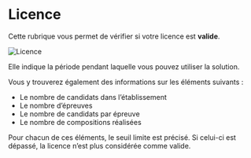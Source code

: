 # Licence
Cette rubrique vous permet de vérifier si votre licence est **valide**.  

![Licence](images/licence.png)

Elle indique la période pendant laquelle vous pouvez utiliser la solution.

Vous y trouverez également des informations sur les éléments suivants :  

* Le nombre de candidats dans l’établissement
* Le nombre d’épreuves
* Le nombre de candidats par épreuve
* Le nombre de compositions réalisées

Pour chacun de ces éléments, le seuil limite est précisé. Si celui-ci est dépassé, la licence n’est plus considérée comme valide.